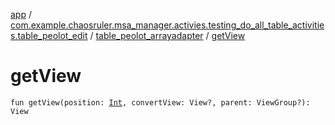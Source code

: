 [app](../../index.md) / [com.example.chaosruler.msa_manager.activies.testing_do_all_table_activities.table_peolot_edit](../index.md) / [table_peolot_arrayadapter](index.md) / [getView](.)

# getView

`fun getView(position: `[`Int`](https://kotlinlang.org/api/latest/jvm/stdlib/kotlin/-int/index.html)`, convertView: View?, parent: ViewGroup?): View`